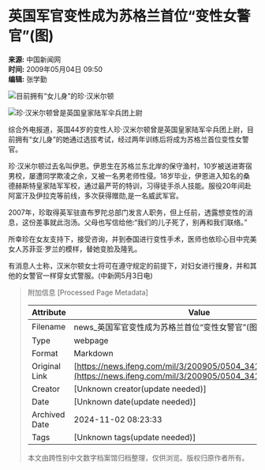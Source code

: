 # 英国军官变性成为苏格兰首位“变性女警官”(图)

**来源:** 中国新闻网  
**时间:** 2009年05月04日 09:50  
**编辑:** 张学勤  

![目前拥有“女儿身”的珍·汉米尔顿](http://img.ifeng.com/hres/200905/04/09/a94e465c76afb0fa7ab432213592f0ac.jpg)

![珍·汉米尔顿曾是英国皇家陆军伞兵团上尉](http://img.ifeng.com/hres/200905/04/09/913a863f7125b5ce5d05624508a14ecd.jpg)

综合外电报道，英国44岁的变性人珍·汉米尔顿曾是英国皇家陆军伞兵团上尉，目前拥有“女儿身”的她通过选拔考试，经过两年训练后将成为苏格兰首位变性女警官。

珍·汉米尔顿过去名叫伊恩。伊恩生在苏格兰东北岸的保守渔村，10岁被送进寄宿男校，屡遭同学欺凌之余，又被一名男老师性侵。18岁毕业，伊恩进入知名的桑德赫斯特皇家陆军军校，通过最严苛的特训，习得徒手杀人技能。服役20年间赴阿富汗及伊拉克等前线，多次获得赠勋,是一名威武军官。

2007年，珍取得英军驻直布罗陀总部门发言人职务，但上任前，透露想变性的消息，这份差事就此泡汤。父母也写信给他:“我们的儿子死了，别再和我们联络。”

所幸珍在女友支持下，接受咨询，并到泰国进行变性手术，医师也依珍心目中完美女人苏菲亚·罗兰的模样，替她变脸及隆乳。

有消息人士称，汉米尔顿女士将可在遵守规定的前提下，对妇女进行搜身，并和其他的女警官一样穿女式警服。(中新网5月3日电)

> 附加信息 [Processed Page Metadata]
>
> | Attribute       | Value                                  |
> |-----------------|----------------------------------------|
> | Filename        | news_英国军官变性成为苏格兰首位“变性女警官”(图)_军事.md                             |
> | Type            | webpage                                 |
> | Format          | Markdown                               |
> | Original Link   | [https://news.ifeng.com/mil/3/200905/0504_341_1138212.shtml](https://news.ifeng.com/mil/3/200905/0504_341_1138212.shtml)                       |
> | Creator         | [Unknown creator(update needed)]                              |
> | Date            | [Unknown date(update needed)]                                 |
> | Archived Date   | 2024-11-02 08:23:33                             |
> | Tags            | [Unknown tags(update needed)]                                 |
>
> 本文由跨性别中文数字档案馆归档整理，仅供浏览。版权归原作者所有。
>